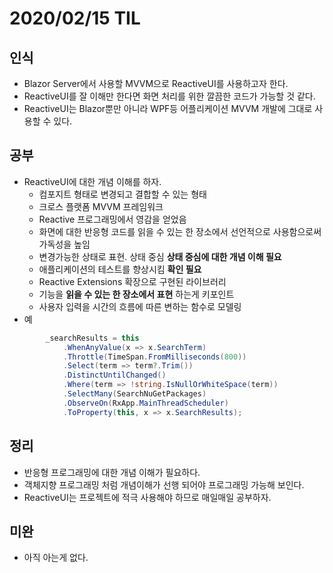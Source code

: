 # 2020/02/15 TIL

## 인식
- Blazor Server에서 사용할 MVVM으로 ReactiveUI를 사용하고자 한다.
- ReactiveUI를 잘 이해만 한다면 화면 처리를 위한 깔끔한 코드가 가능할 것 같다.
- ReactiveUI는 Blazor뿐만 아니라 WPF등 어플리케이션 MVVM 개발에 그대로 사용할 수 있다.

## 공부
- ReactiveUI에 대한 개념 이해를 하자.
  - 컴포지트 형태로 변경되고 결합할 수 있는 형태
  - 크로스 플랫폼 MVVM 프레임워크
  - Reactive 프로그래밍에서 영감을 얻었음
  - 화면에 대한 반응형 코드를 읽을 수 있는 한 장소에서 선언적으로 사용함으로써 가독성을 높임
  - 변경가능한 상태로 표현. 상태 중심 **상태 중심에 대한 개념 이해 필요**
  - 애플리케이션의 테스트를 향상시킴 **확인 필요**
  - Reactive Extensions 확장으로 구현된 라이브러리
  - 기능을 **읽을 수 있는 한 장소에서 표현** 하는게 키포인트
  - 사용자 입력을 시간의 흐름에 따른 변하는 함수로 모델링
- 예
```csharp
        _searchResults = this
            .WhenAnyValue(x => x.SearchTerm)
            .Throttle(TimeSpan.FromMilliseconds(800))
            .Select(term => term?.Trim())
            .DistinctUntilChanged()
            .Where(term => !string.IsNullOrWhiteSpace(term))
            .SelectMany(SearchNuGetPackages)
            .ObserveOn(RxApp.MainThreadScheduler)
            .ToProperty(this, x => x.SearchResults);
```

## 정리
   - 반응형 프로그래밍에 대한 개념 이해가 필요하다.
   - 객체지향 프로그래밍 처럼 개념이해가 선행 되어야 프로그래밍 가능해 보인다.
   - ReactiveUI는 프로젝트에 적극 사용해야 하므로 매일매일 공부하자.

## 미완
   - 아직 아는게 없다.
